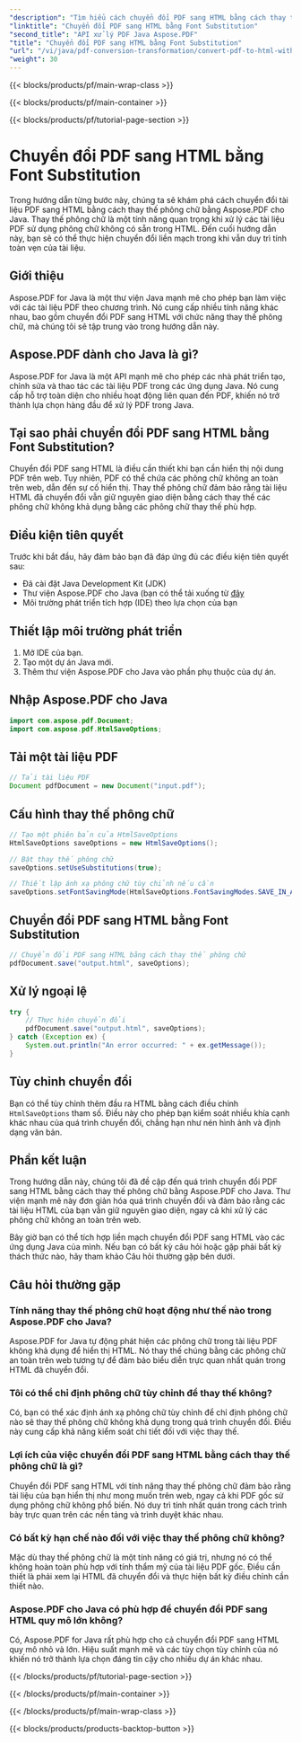 ```yaml
---
"description": "Tìm hiểu cách chuyển đổi PDF sang HTML bằng cách thay thế phông chữ bằng Aspose.PDF cho Java. Hướng dẫn từng bước với mã nguồn để chuyển đổi liền mạch. Tối ưu hóa nội dung web của bạn ngay bây giờ!"
"linktitle": "Chuyển đổi PDF sang HTML bằng Font Substitution"
"second_title": "API xử lý PDF Java Aspose.PDF"
"title": "Chuyển đổi PDF sang HTML bằng Font Substitution"
"url": "/vi/java/pdf-conversion-transformation/convert-pdf-to-html-with-font-substitution/"
"weight": 30
---
```


{{< blocks/products/pf/main-wrap-class >}}

{{< blocks/products/pf/main-container >}}

{{< blocks/products/pf/tutorial-page-section >}}

# Chuyển đổi PDF sang HTML bằng Font Substitution


Trong hướng dẫn từng bước này, chúng ta sẽ khám phá cách chuyển đổi tài liệu PDF sang HTML bằng cách thay thế phông chữ bằng Aspose.PDF cho Java. Thay thế phông chữ là một tính năng quan trọng khi xử lý các tài liệu PDF sử dụng phông chữ không có sẵn trong HTML. Đến cuối hướng dẫn này, bạn sẽ có thể thực hiện chuyển đổi liền mạch trong khi vẫn duy trì tính toàn vẹn của tài liệu.

## Giới thiệu

Aspose.PDF for Java là một thư viện Java mạnh mẽ cho phép bạn làm việc với các tài liệu PDF theo chương trình. Nó cung cấp nhiều tính năng khác nhau, bao gồm chuyển đổi PDF sang HTML với chức năng thay thế phông chữ, mà chúng tôi sẽ tập trung vào trong hướng dẫn này.

## Aspose.PDF dành cho Java là gì?

Aspose.PDF for Java là một API mạnh mẽ cho phép các nhà phát triển tạo, chỉnh sửa và thao tác các tài liệu PDF trong các ứng dụng Java. Nó cung cấp hỗ trợ toàn diện cho nhiều hoạt động liên quan đến PDF, khiến nó trở thành lựa chọn hàng đầu để xử lý PDF trong Java.

## Tại sao phải chuyển đổi PDF sang HTML bằng Font Substitution?

Chuyển đổi PDF sang HTML là điều cần thiết khi bạn cần hiển thị nội dung PDF trên web. Tuy nhiên, PDF có thể chứa các phông chữ không an toàn trên web, dẫn đến sự cố hiển thị. Thay thế phông chữ đảm bảo rằng tài liệu HTML đã chuyển đổi vẫn giữ nguyên giao diện bằng cách thay thế các phông chữ không khả dụng bằng các phông chữ thay thế phù hợp.

## Điều kiện tiên quyết

Trước khi bắt đầu, hãy đảm bảo bạn đã đáp ứng đủ các điều kiện tiên quyết sau:

- Đã cài đặt Java Development Kit (JDK)
- Thư viện Aspose.PDF cho Java (bạn có thể tải xuống từ [đây](https://releases.aspose.com/pdf/java/)
- Môi trường phát triển tích hợp (IDE) theo lựa chọn của bạn

## Thiết lập môi trường phát triển

1. Mở IDE của bạn.
2. Tạo một dự án Java mới.
3. Thêm thư viện Aspose.PDF cho Java vào phần phụ thuộc của dự án.

## Nhập Aspose.PDF cho Java

```java
import com.aspose.pdf.Document;
import com.aspose.pdf.HtmlSaveOptions;
```

## Tải một tài liệu PDF

```java
// Tải tài liệu PDF
Document pdfDocument = new Document("input.pdf");
```

## Cấu hình thay thế phông chữ

```java
// Tạo một phiên bản của HtmlSaveOptions
HtmlSaveOptions saveOptions = new HtmlSaveOptions();

// Bật thay thế phông chữ
saveOptions.setUseSubstitutions(true);

// Thiết lập ánh xạ phông chữ tùy chỉnh nếu cần
saveOptions.setFontSavingMode(HtmlSaveOptions.FontSavingModes.SAVE_IN_ALL_FORMATS);
```

## Chuyển đổi PDF sang HTML bằng Font Substitution

```java
// Chuyển đổi PDF sang HTML bằng cách thay thế phông chữ
pdfDocument.save("output.html", saveOptions);
```

## Xử lý ngoại lệ

```java
try {
    // Thực hiện chuyển đổi
    pdfDocument.save("output.html", saveOptions);
} catch (Exception ex) {
    System.out.println("An error occurred: " + ex.getMessage());
}
```

## Tùy chỉnh chuyển đổi

Bạn có thể tùy chỉnh thêm đầu ra HTML bằng cách điều chỉnh `HtmlSaveOptions` tham số. Điều này cho phép bạn kiểm soát nhiều khía cạnh khác nhau của quá trình chuyển đổi, chẳng hạn như nén hình ảnh và định dạng văn bản.

## Phần kết luận

Trong hướng dẫn này, chúng tôi đã đề cập đến quá trình chuyển đổi PDF sang HTML bằng cách thay thế phông chữ bằng Aspose.PDF cho Java. Thư viện mạnh mẽ này đơn giản hóa quá trình chuyển đổi và đảm bảo rằng các tài liệu HTML của bạn vẫn giữ nguyên giao diện, ngay cả khi xử lý các phông chữ không an toàn trên web.

Bây giờ bạn có thể tích hợp liền mạch chuyển đổi PDF sang HTML vào các ứng dụng Java của mình. Nếu bạn có bất kỳ câu hỏi hoặc gặp phải bất kỳ thách thức nào, hãy tham khảo Câu hỏi thường gặp bên dưới.

## Câu hỏi thường gặp

### Tính năng thay thế phông chữ hoạt động như thế nào trong Aspose.PDF cho Java?

Aspose.PDF for Java tự động phát hiện các phông chữ trong tài liệu PDF không khả dụng để hiển thị HTML. Nó thay thế chúng bằng các phông chữ an toàn trên web tương tự để đảm bảo biểu diễn trực quan nhất quán trong HTML đã chuyển đổi.

### Tôi có thể chỉ định phông chữ tùy chỉnh để thay thế không?

Có, bạn có thể xác định ánh xạ phông chữ tùy chỉnh để chỉ định phông chữ nào sẽ thay thế phông chữ không khả dụng trong quá trình chuyển đổi. Điều này cung cấp khả năng kiểm soát chi tiết đối với việc thay thế.

### Lợi ích của việc chuyển đổi PDF sang HTML bằng cách thay thế phông chữ là gì?

Chuyển đổi PDF sang HTML với tính năng thay thế phông chữ đảm bảo rằng tài liệu của bạn hiển thị như mong muốn trên web, ngay cả khi PDF gốc sử dụng phông chữ không phổ biến. Nó duy trì tính nhất quán trong cách trình bày trực quan trên các nền tảng và trình duyệt khác nhau.

### Có bất kỳ hạn chế nào đối với việc thay thế phông chữ không?

Mặc dù thay thế phông chữ là một tính năng có giá trị, nhưng nó có thể không hoàn toàn phù hợp với tính thẩm mỹ của tài liệu PDF gốc. Điều cần thiết là phải xem lại HTML đã chuyển đổi và thực hiện bất kỳ điều chỉnh cần thiết nào.

### Aspose.PDF cho Java có phù hợp để chuyển đổi PDF sang HTML quy mô lớn không?

Có, Aspose.PDF for Java rất phù hợp cho cả chuyển đổi PDF sang HTML quy mô nhỏ và lớn. Hiệu suất mạnh mẽ và các tùy chọn tùy chỉnh của nó khiến nó trở thành lựa chọn đáng tin cậy cho nhiều dự án khác nhau.

{{< /blocks/products/pf/tutorial-page-section >}}

{{< /blocks/products/pf/main-container >}}

{{< /blocks/products/pf/main-wrap-class >}}

{{< blocks/products/products-backtop-button >}}